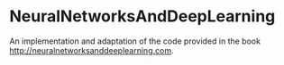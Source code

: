 # NeuralNetworksAndDeepLearning
An implementation and adaptation of the code provided in the book http://neuralnetworksanddeeplearning.com.
